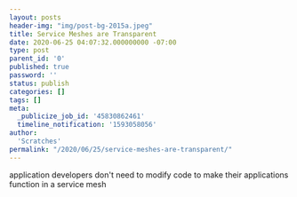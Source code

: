 ```yaml
---
layout: posts
header-img: "img/post-bg-2015a.jpeg"
title: Service Meshes are Transparent
date: 2020-06-25 04:07:32.000000000 -07:00
type: post
parent_id: '0'
published: true
password: ''
status: publish
categories: []
tags: []
meta:
  _publicize_job_id: '45830862461'
  timeline_notification: '1593058056'
author:
  'Scratches'
permalink: "/2020/06/25/service-meshes-are-transparent/"
---
```


application developers don't need to modify code to make their applications function in a service mesh


